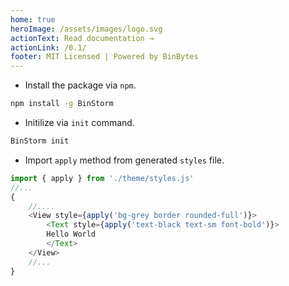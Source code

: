 ```yaml
---
home: true
heroImage: /assets/images/logo.svg
actionText: Read documentation →
actionLink: /0.1/
footer: MIT Licensed | Powered by BinBytes
---
```


- Install the package via `npm`.

```bash
npm install -g BinStorm
```

- Initilize via `init` command.

```bash
BinStorm init
```

- Import `apply` method from generated `styles` file.

```js
import { apply } from './theme/styles.js'
//...
{
    //....
    <View style={apply('bg-grey border rounded-full')}>
        <Text style={apply('text-black text-sm font-bold')}>
        Hello World
        </Text>
    </View>
    //...
}
```